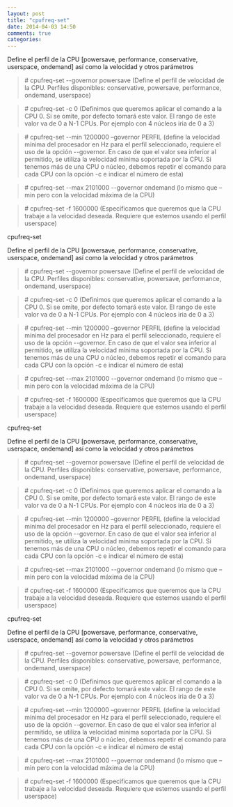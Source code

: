 ```yaml
---
layout: post
title: "cpufreq-set"
date: 2014-04-03 14:50
comments: true
categories: 
---
```

Define el perfil de la CPU [powersave, performance, conservative, userspace, ondemand] así como la velocidad y otros parámetros

>\# cpufreq-set --governor powersave (Define el perfil de velocidad de la CPU. Perfiles disponibles: conservative, powersave, performance, ondemand, userspace)

>\# cpufreq-set -c 0 (Definimos que queremos aplicar el comando a la CPU 0. Si se omite, por defecto tomará este valor. El rango de este valor va de 0 a N-1 CPUs. Por ejemplo con 4 núcleos iria de 0 a 3)

>\# cpufreq-set --min 1200000 –governor PERFIL (define la velocidad mínima del procesador en Hz para el perfil seleccionado, requiere el uso de la opción --governor. En caso de que el valor sea inferior al permitido, se utiliza la velocidad mínima soportada por la CPU. Si tenemos más de una CPU o núcleo, debemos repetir el comando para cada CPU con la opción -c e indicar el número de esta)

>\# cpufreq-set --max 2101000 --governor ondemand (lo mismo que –min pero con la velocidad máxima de la CPU)

>\# cpufreq-set -f 1600000 (Especificamos que queremos que la CPU trabaje a la velocidad deseada. Requiere que estemos usando el perfil userspace)

cpufreq-set

Define el perfil de la CPU [powersave, performance, conservative, userspace, ondemand] así como la velocidad y otros parámetros

>\# cpufreq-set --governor powersave (Define el perfil de velocidad de la CPU. Perfiles disponibles: conservative, powersave, performance, ondemand, userspace)

>\# cpufreq-set -c 0 (Definimos que queremos aplicar el comando a la CPU 0. Si se omite, por defecto tomará este valor. El rango de este valor va de 0 a N-1 CPUs. Por ejemplo con 4 núcleos iria de 0 a 3)

>\# cpufreq-set --min 1200000 –governor PERFIL (define la velocidad mínima del procesador en Hz para el perfil seleccionado, requiere el uso de la opción --governor. En caso de que el valor sea inferior al permitido, se utiliza la velocidad mínima soportada por la CPU. Si tenemos más de una CPU o núcleo, debemos repetir el comando para cada CPU con la opción -c e indicar el número de esta)

>\# cpufreq-set --max 2101000 --governor ondemand (lo mismo que –min pero con la velocidad máxima de la CPU)

>\# cpufreq-set -f 1600000 (Especificamos que queremos que la CPU trabaje a la velocidad deseada. Requiere que estemos usando el perfil userspace)

cpufreq-set

Define el perfil de la CPU [powersave, performance, conservative, userspace, ondemand] así como la velocidad y otros parámetros

>\# cpufreq-set --governor powersave (Define el perfil de velocidad de la CPU. Perfiles disponibles: conservative, powersave, performance, ondemand, userspace)

>\# cpufreq-set -c 0 (Definimos que queremos aplicar el comando a la CPU 0. Si se omite, por defecto tomará este valor. El rango de este valor va de 0 a N-1 CPUs. Por ejemplo con 4 núcleos iria de 0 a 3)

>\# cpufreq-set --min 1200000 –governor PERFIL (define la velocidad mínima del procesador en Hz para el perfil seleccionado, requiere el uso de la opción --governor. En caso de que el valor sea inferior al permitido, se utiliza la velocidad mínima soportada por la CPU. Si tenemos más de una CPU o núcleo, debemos repetir el comando para cada CPU con la opción -c e indicar el número de esta)

>\# cpufreq-set --max 2101000 --governor ondemand (lo mismo que –min pero con la velocidad máxima de la CPU)

>\# cpufreq-set -f 1600000 (Especificamos que queremos que la CPU trabaje a la velocidad deseada. Requiere que estemos usando el perfil userspace)

cpufreq-set

Define el perfil de la CPU [powersave, performance, conservative, userspace, ondemand] así como la velocidad y otros parámetros

>\# cpufreq-set --governor powersave (Define el perfil de velocidad de la CPU. Perfiles disponibles: conservative, powersave, performance, ondemand, userspace)

>\# cpufreq-set -c 0 (Definimos que queremos aplicar el comando a la CPU 0. Si se omite, por defecto tomará este valor. El rango de este valor va de 0 a N-1 CPUs. Por ejemplo con 4 núcleos iria de 0 a 3)

>\# cpufreq-set --min 1200000 –governor PERFIL (define la velocidad mínima del procesador en Hz para el perfil seleccionado, requiere el uso de la opción --governor. En caso de que el valor sea inferior al permitido, se utiliza la velocidad mínima soportada por la CPU. Si tenemos más de una CPU o núcleo, debemos repetir el comando para cada CPU con la opción -c e indicar el número de esta)

>\# cpufreq-set --max 2101000 --governor ondemand (lo mismo que –min pero con la velocidad máxima de la CPU)

>\# cpufreq-set -f 1600000 (Especificamos que queremos que la CPU trabaje a la velocidad deseada. Requiere que estemos usando el perfil userspace)

